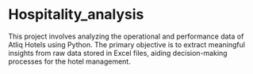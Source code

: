 # Hospitality_analysis
This project involves analyzing the operational and performance data of Atliq Hotels using Python. The primary objective is to extract meaningful insights from raw data stored in Excel files, aiding decision-making processes for the hotel management.
